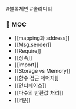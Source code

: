---
---

#블록체인 #솔리디티 

### 📌 MOC
+ [[mapping과 address]]
+ [[Msg.sender]]
+ [[Require]]
+ [[상속]]
+ [[import]]
+ [[Storage vs Memory]]
+ [[함수 접근 제어자]]
+ [[인터페이스]]
+ [[다수의 반환값 처리]]
+ [[if문]]
